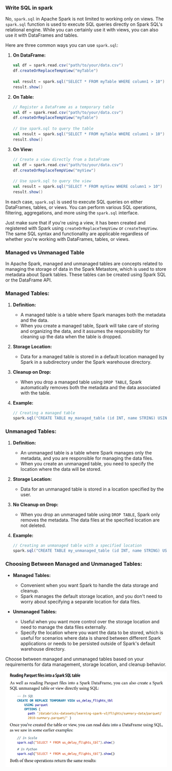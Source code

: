 ### Write SQL in spark

No, `spark.sql` in Apache Spark is not limited to working only on views. The `spark.sql` function is used to execute SQL queries directly on Spark SQL's relational engine. While you can certainly use it with views, you can also use it with DataFrames and tables.

Here are three common ways you can use `spark.sql`:

1. **On DataFrame:**
   ```scala
   val df = spark.read.csv("path/to/your/data.csv")
   df.createOrReplaceTempView("myTable")
   
   val result = spark.sql("SELECT * FROM myTable WHERE column1 > 10")
   result.show()
   ```

2. **On Table:**
   ```scala
   // Register a DataFrame as a temporary table
   val df = spark.read.csv("path/to/your/data.csv")
   df.createOrReplaceTempView("myTable")
   
   // Use spark.sql to query the table
   val result = spark.sql("SELECT * FROM myTable WHERE column1 > 10")
   result.show()
   ```

3. **On View:**
   ```scala
   // Create a view directly from a DataFrame
   val df = spark.read.csv("path/to/your/data.csv")
   df.createOrReplaceTempView("myView")
   
   // Use spark.sql to query the view
   val result = spark.sql("SELECT * FROM myView WHERE column1 > 10")
   result.show()
   ```

In each case, `spark.sql` is used to execute SQL queries on either DataFrames, tables, or views. You can perform various SQL operations, filtering, aggregations, and more using the `spark.sql` interface.

Just make sure that if you're using a view, it has been created and registered with Spark using `createOrReplaceTempView` or `createTempView`. The same SQL syntax and functionality are applicable regardless of whether you're working with DataFrames, tables, or views.


### Managed vs Unmanaged Table

In Apache Spark, managed and unmanaged tables are concepts related to managing the storage of data in the Spark Metastore, which is used to store metadata about Spark tables. These tables can be created using Spark SQL or the DataFrame API.

### Managed Tables:

1. **Definition:**
   - A managed table is a table where Spark manages both the metadata and the data.
   - When you create a managed table, Spark will take care of storing and organizing the data, and it assumes the responsibility for cleaning up the data when the table is dropped.

2. **Storage Location:**
   - Data for a managed table is stored in a default location managed by Spark in a subdirectory under the Spark warehouse directory.

3. **Cleanup on Drop:**
   - When you drop a managed table using `DROP TABLE`, Spark automatically removes both the metadata and the data associated with the table.

4. **Example:**
   ```scala
   // Creating a managed table
   spark.sql("CREATE TABLE my_managed_table (id INT, name STRING) USING parquet")
   ```

### Unmanaged Tables:

1. **Definition:**
   - An unmanaged table is a table where Spark manages only the metadata, and you are responsible for managing the data files.
   - When you create an unmanaged table, you need to specify the location where the data will be stored.

2. **Storage Location:**
   - Data for an unmanaged table is stored in a location specified by the user.

3. **No Cleanup on Drop:**
   - When you drop an unmanaged table using `DROP TABLE`, Spark only removes the metadata. The data files at the specified location are not deleted.

4. **Example:**
   ```scala
   // Creating an unmanaged table with a specified location
   spark.sql("CREATE TABLE my_unmanaged_table (id INT, name STRING) USING parquet LOCATION '/path/to/data'")
   ```

### Choosing Between Managed and Unmanaged Tables:

- **Managed Tables:**
  - Convenient when you want Spark to handle the data storage and cleanup.
  - Spark manages the default storage location, and you don't need to worry about specifying a separate location for data files.

- **Unmanaged Tables:**
  - Useful when you want more control over the storage location and need to manage the data files externally.
  - Specify the location where you want the data to be stored, which is useful for scenarios where data is shared between different Spark applications or needs to be persisted outside of Spark's default warehouse directory.

Choose between managed and unmanaged tables based on your requirements for data management, storage location, and cleanup behavior.


![Alt text](image-4.png)